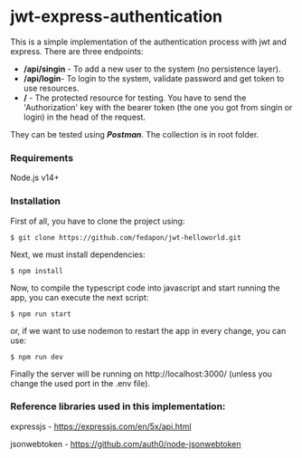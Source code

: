 # jwt-express-authentication

This is a simple implementation of the authentication process with jwt and express. There are three endpoints:

- **/api/singin** - To add a new user to the system (no persistence layer).
- **/api/login**- To login to the system, validate password and get token to use resources.
- **/** - The protected resource for testing. You have to send the 'Authorization' key with the bearer token (the one you got from singin or login) in the head of the request.

 They can be tested using  ***Postman***. The collection is in root folder.

### Requirements

Node.js v14+

### Installation

First of all, you have to clone the project using:
```
$ git clone https://github.com/fedapon/jwt-helloworld.git
```

Next, we must install dependencies:

```
$ npm install
```

Now, to compile the typescript code into javascript and start running the app, you can execute the next script:

```
$ npm run start
```

or, if we want to use nodemon to restart the app in every change, you can use:

```
$ npm run dev
```

Finally the server will be running on http://localhost:3000/ (unless you change the used port in the .env file).



### Reference libraries used in this implementation:

expressjs - https://expressjs.com/en/5x/api.html

jsonwebtoken - https://github.com/auth0/node-jsonwebtoken

